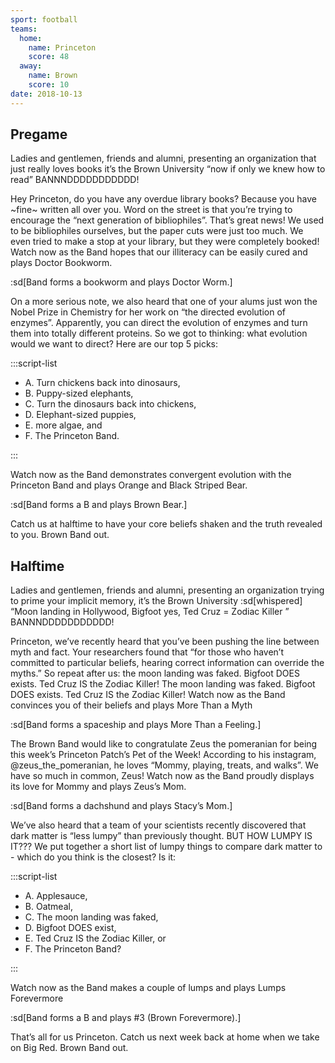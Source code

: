 ```yaml
---
sport: football
teams:
  home:
    name: Princeton
    score: 48
  away:
    name: Brown
    score: 10
date: 2018-10-13
---
```


## Pregame

Ladies and gentlemen, friends and alumni, presenting an organization that just really loves books it’s the Brown University “now if only we knew how to read” BANNNDDDDDDDDDDD!

Hey Princeton, do you have any overdue library books? Because you have \~fine\~ written all over you. Word on the street is that you’re trying to encourage the “next generation of bibliophiles”. That’s great news! We used to be bibliophiles ourselves, but the paper cuts were just too much. We even tried to make a stop at your library, but they were completely booked! Watch now as the Band hopes that our illiteracy can be easily cured and plays Doctor Bookworm.

:sd[Band forms a bookworm and plays Doctor Worm.]

On a more serious note, we also heard that one of your alums just won the Nobel Prize in Chemistry for her work on “the directed evolution of enzymes”. Apparently, you can direct the evolution of enzymes and turn them into totally different proteins. So we got to thinking: what evolution would we want to direct? Here are our top 5 picks:

:::script-list

- A. Turn chickens back into dinosaurs,
- B. Puppy-sized elephants,
- C. Turn the dinosaurs back into chickens,
- D. Elephant-sized puppies,
- E. more algae, and
- F. The Princeton Band.

:::

Watch now as the Band demonstrates convergent evolution with the Princeton Band and plays Orange and Black Striped Bear.

:sd[Band forms a B and plays Brown Bear.]

Catch us at halftime to have your core beliefs shaken and the truth revealed to you. Brown Band out.

## Halftime

Ladies and gentlemen, friends and alumni, presenting an organization trying to prime your implicit memory, it’s the Brown University :sd[whispered] “Moon landing in Hollywood, Bigfoot yes, Ted Cruz = Zodiac Killer ” BANNNDDDDDDDDDDD!

Princeton, we’ve recently heard that you’ve been pushing the line between myth and fact. Your researchers found that “for those who haven’t committed to particular beliefs, hearing correct information can override the myths.” So repeat after us: the moon landing was faked. Bigfoot DOES exists. Ted Cruz IS the Zodiac Killer! The moon landing was faked. Bigfoot DOES exists. Ted Cruz IS the Zodiac Killer! Watch now as the Band convinces you of their beliefs and plays More Than a Myth

:sd[Band forms a spaceship and plays More Than a Feeling.]

The Brown Band would like to congratulate Zeus the pomeranian for being this week’s Princeton Patch’s Pet of the Week! According to his instagram, @zeus_the_pomeranian, he loves “Mommy, playing, treats, and walks”. We have so much in common, Zeus! Watch now as the Band proudly displays its love for Mommy and plays Zeus’s Mom.

:sd[Band forms a dachshund and plays Stacy’s Mom.]

We’ve also heard that a team of your scientists recently discovered that dark matter is “less lumpy” than previously thought. BUT HOW LUMPY IS IT??? We put together a short list of lumpy things to compare dark matter to - which do you think is the closest? Is it:

:::script-list

- A. Applesauce,
- B. Oatmeal,
- C. The moon landing was faked,
- D. Bigfoot DOES exist,
- E. Ted Cruz IS the Zodiac Killer, or
- F. The Princeton Band?

:::

Watch now as the Band makes a couple of lumps and plays Lumps Forevermore

:sd[Band forms a B and plays #3 (Brown Forevermore).]

That’s all for us Princeton. Catch us next week back at home when we take on Big Red. Brown Band out.
